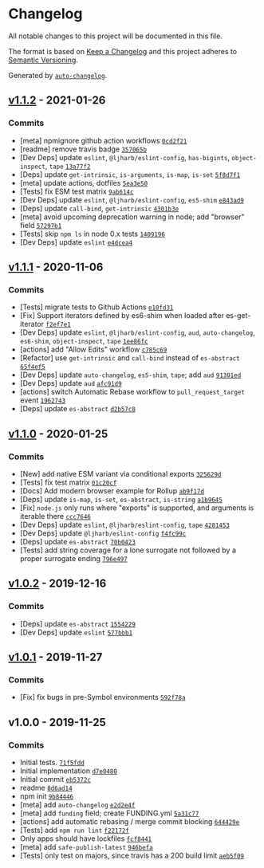 # Changelog

All notable changes to this project will be documented in this file.

The format is based on [Keep a Changelog](https://keepachangelog.com/en/1.0.0/)
and this project adheres to
[Semantic Versioning](https://semver.org/spec/v2.0.0.html).

Generated by [`auto-changelog`](https://github.com/CookPete/auto-changelog).

## [v1.1.2](https://github.com/ljharb/es-get-iterator/compare/v1.1.1...v1.1.2) - 2021-01-26

### Commits

- [meta] npmignore github action workflows
  [`0cd2f21`](https://github.com/ljharb/es-get-iterator/commit/0cd2f218f16b08efccbc29daf3831f4f37e30a74)
- [readme] remove travis badge
  [`357065b`](https://github.com/ljharb/es-get-iterator/commit/357065b649cca3122cc32c73ef97739e3ab6cf6c)
- [Dev Deps] update `eslint`, `@ljharb/eslint-config`, `has-bigints`,
  `object-inspect`, `tape`
  [`13a77f2`](https://github.com/ljharb/es-get-iterator/commit/13a77f279cda7ddffbb769ea57933ffc3cac62f0)
- [Deps] update `get-intrinsic`, `is-arguments`, `is-map`, `is-set`
  [`5f8d7f1`](https://github.com/ljharb/es-get-iterator/commit/5f8d7f14c71bffd470bb61f6f0e125da41bfcf06)
- [meta] update actions, dotfiles
  [`5ea3e50`](https://github.com/ljharb/es-get-iterator/commit/5ea3e506d0ca1d80df6b37836c62e85934804f89)
- [Tests] fix ESM test matrix
  [`9ab614c`](https://github.com/ljharb/es-get-iterator/commit/9ab614ce13b1a210d18827e47d4ad631a431dd39)
- [Dev Deps] update `eslint`, `@ljharb/eslint-config`, `es5-shim`
  [`e843ad9`](https://github.com/ljharb/es-get-iterator/commit/e843ad96802c3579a79b82ef49d98239f8288db8)
- [Deps] update `call-bind`, `get-intrinsic`
  [`4301b3e`](https://github.com/ljharb/es-get-iterator/commit/4301b3e70982434feda67e5868d7a50f5101ae8f)
- [meta] avoid upcoming deprecation warning in node; add "browser" field
  [`57297b1`](https://github.com/ljharb/es-get-iterator/commit/57297b19b54b0970fe986890be6c7a97fa4fdd3a)
- [Tests] skip `npm ls` in node 0.x tests
  [`1409196`](https://github.com/ljharb/es-get-iterator/commit/1409196062de66d84d3cf1d368bed18488e767f2)
- [Dev Deps] update `eslint`
  [`e4dcea4`](https://github.com/ljharb/es-get-iterator/commit/e4dcea49104de45a0bcf861f9aa2923f0209ed66)

## [v1.1.1](https://github.com/ljharb/es-get-iterator/compare/v1.1.0...v1.1.1) - 2020-11-06

### Commits

- [Tests] migrate tests to Github Actions
  [`e10fd31`](https://github.com/ljharb/es-get-iterator/commit/e10fd31909fc6451e4be5d8d9fb031d04ab72267)
- [Fix] Support iterators defined by es6-shim when loaded after es-get-iterator
  [`f2ef7e1`](https://github.com/ljharb/es-get-iterator/commit/f2ef7e1d1cf5fa3357e460fc0023eaf11e79b573)
- [Dev Deps] update `eslint`, `@ljharb/eslint-config`, `aud`, `auto-changelog`,
  `es6-shim`, `object-inspect`, `tape`
  [`1ee86fc`](https://github.com/ljharb/es-get-iterator/commit/1ee86fcf0ff0fa115e78ef589d3a76cd299fe89e)
- [actions] add "Allow Edits" workflow
  [`c785c69`](https://github.com/ljharb/es-get-iterator/commit/c785c69933afd98a670250f1d52e3b514cbd1d7a)
- [Refactor] use `get-intrinsic` and `call-bind` instead of `es-abstract`
  [`65f4ef5`](https://github.com/ljharb/es-get-iterator/commit/65f4ef5018688432ca87a4b5aa971fee182722df)
- [Dev Deps] update `auto-changelog`, `es5-shim`, `tape`; add `aud`
  [`91301ed`](https://github.com/ljharb/es-get-iterator/commit/91301edd87d6b753e0129ac7007e39d410030340)
- [Dev Deps] update `aud`
  [`afc91d9`](https://github.com/ljharb/es-get-iterator/commit/afc91d98ae243c8563ac7295b8775c5a4b37c92f)
- [actions] switch Automatic Rebase workflow to `pull_request_target` event
  [`1962743`](https://github.com/ljharb/es-get-iterator/commit/19627437efac78d71d78d5e2ef0192052598bc1b)
- [Deps] update `es-abstract`
  [`d2b57c8`](https://github.com/ljharb/es-get-iterator/commit/d2b57c8896b22eb90b0b894d80ba34f69ed68c3d)

## [v1.1.0](https://github.com/ljharb/es-get-iterator/compare/v1.0.2...v1.1.0) - 2020-01-25

### Commits

- [New] add native ESM variant via conditional exports
  [`325629d`](https://github.com/ljharb/es-get-iterator/commit/325629d43b6b8d4f2f5ff7d6623e81e01080dde7)
- [Tests] fix test matrix
  [`01c20cf`](https://github.com/ljharb/es-get-iterator/commit/01c20cf6ed810e567f5fba5c29425df7f2aceb7a)
- [Docs] Add modern browser example for Rollup
  [`ab9f17d`](https://github.com/ljharb/es-get-iterator/commit/ab9f17da94542940086280d8792d4e6c71186b47)
- [Deps] update `is-map`, `is-set`, `es-abstract`, `is-string`
  [`a1b9645`](https://github.com/ljharb/es-get-iterator/commit/a1b964517cbd5b16a34fb15df50ec48d684c34c1)
- [Fix] `node.js` only runs where "exports" is supported, and arguments is
  iterable there
  [`ccc7646`](https://github.com/ljharb/es-get-iterator/commit/ccc76469077f2fbc82fd4647894ebd660d21a2cb)
- [Dev Deps] update `eslint`, `@ljharb/eslint-config`, `tape`
  [`4281453`](https://github.com/ljharb/es-get-iterator/commit/42814531965adb169abb3186a78c0926d4146232)
- [Dev Deps] update `@ljharb/eslint-config`
  [`f4fc99c`](https://github.com/ljharb/es-get-iterator/commit/f4fc99c83935d0c03aade04030f103d5328abf15)
- [Deps] update `es-abstract`
  [`70b0423`](https://github.com/ljharb/es-get-iterator/commit/70b042317239eb79df71b16a9531900bdad812f4)
- [Tests] add string coverage for a lone surrogate not followed by a proper
  surrogate ending
  [`796e497`](https://github.com/ljharb/es-get-iterator/commit/796e4979168b6ee8ec323d54ca157296166e36d0)

## [v1.0.2](https://github.com/ljharb/es-get-iterator/compare/v1.0.1...v1.0.2) - 2019-12-16

### Commits

- [Deps] update `es-abstract`
  [`1554229`](https://github.com/ljharb/es-get-iterator/commit/15542291b91d82ccf9da063d1350e7fe685f6bcd)
- [Dev Deps] update `eslint`
  [`577bbb1`](https://github.com/ljharb/es-get-iterator/commit/577bbb136f7c44cc2d774b0360061b1f1bb10f30)

## [v1.0.1](https://github.com/ljharb/es-get-iterator/compare/v1.0.0...v1.0.1) - 2019-11-27

### Commits

- [Fix] fix bugs in pre-Symbol environments
  [`592f78a`](https://github.com/ljharb/es-get-iterator/commit/592f78a1d38a0e3e3c4c3dafe1552899decd8c34)

## v1.0.0 - 2019-11-25

### Commits

- Initial tests.
  [`71f5fdd`](https://github.com/ljharb/es-get-iterator/commit/71f5fdd9c1fdd7b34b5c6f4e1a14cb0cbffc0d9c)
- Initial implementation
  [`d7e0480`](https://github.com/ljharb/es-get-iterator/commit/d7e04808b322fb6648f4890d86df7f3384b53421)
- Initial commit
  [`eb5372c`](https://github.com/ljharb/es-get-iterator/commit/eb5372c438b3ca4136e8253ffc4cc7834a4c8ca8)
- readme
  [`8d6ad14`](https://github.com/ljharb/es-get-iterator/commit/8d6ad14a7f17339ccc20143562f0618773aba3b8)
- npm init
  [`9b84446`](https://github.com/ljharb/es-get-iterator/commit/9b84446a4e346d4e12c59da5f2f928e1f71d3d69)
- [meta] add `auto-changelog`
  [`e2d2e4f`](https://github.com/ljharb/es-get-iterator/commit/e2d2e4f55245b786581ef5d42d03cd0efb62db12)
- [meta] add `funding` field; create FUNDING.yml
  [`5a31c77`](https://github.com/ljharb/es-get-iterator/commit/5a31c7722fc54edfe56975f5a4b7414c48136d36)
- [actions] add automatic rebasing / merge commit blocking
  [`644429e`](https://github.com/ljharb/es-get-iterator/commit/644429e791abc1b85b65c90d0ee4aac57416ee90)
- [Tests] add `npm run lint`
  [`f22172f`](https://github.com/ljharb/es-get-iterator/commit/f22172f2dcdd6f41ca45862698b8ea496134b164)
- Only apps should have lockfiles
  [`fcf8441`](https://github.com/ljharb/es-get-iterator/commit/fcf8441df29d902647fd87d14224c7af19e40c31)
- [meta] add `safe-publish-latest`
  [`946befa`](https://github.com/ljharb/es-get-iterator/commit/946befa7eb4a91ca648b98660b086ed7813cd3b1)
- [Tests] only test on majors, since travis has a 200 build limit
  [`aeb5f09`](https://github.com/ljharb/es-get-iterator/commit/aeb5f09a66957c2cff0af22cb1a731ecafb82f24)
